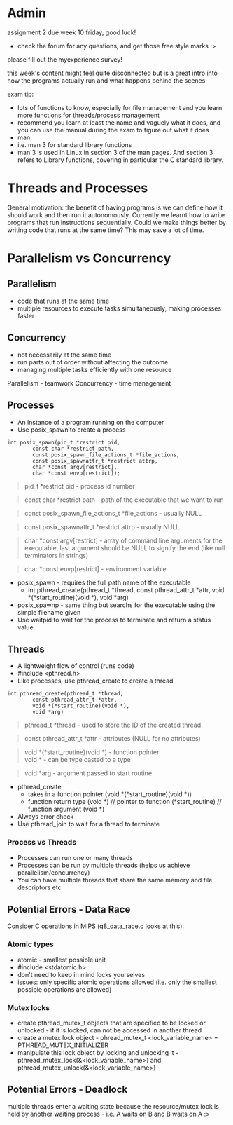 # Admin

assignment 2 due week 10 friday, good luck! 
- check the forum for any questions, and get those free style marks :>

please fill out the myexperience survey!

this week's content might feel quite disconnected but is a great intro into how the programs actually run and what happens behind the scenes

exam tip:
- lots of functions to know, especially for file management and you learn more functions for threads/process management
- recommend you learn at least the name and vaguely what it does, and you can use the manual during the exam to figure out what it does
- man <look up term>
- i.e. man 3 <func name> for standard library functions
- man 3 is used in Linux in section 3 of the man pages. And section 3 refers to Library functions, covering in particular the C standard library.

# Threads and Processes

General motivation: the benefit of having programs is we can define how it should work and then run it autonomously. Currently we learnt how to write programs that run instructions sequentially. Could we make things better by writing code that runs at the same time? This may save a lot of time.

# Parallelism vs Concurrency

## Parallelism
- code that runs at the same time
- multiple resources to execute tasks simultaneously, making processes faster

## Concurrency
- not necessarily at the same time
- run parts out of order without affecting the outcome
- managing multiple tasks efficiently with one resource

Parallelism - teamwork
Concurrency - time management

## Processes
- An instance of a program running on the computer
- Use posix_spawn to create a process

```
int posix_spawn(pid_t *restrict pid,
        const char *restrict path,
        const posix_spawn_file_actions_t *file_actions,
        const posix_spawnattr_t *restrict attrp,
        char *const argv[restrict],
        char *const envp[restrict]);
```

> pid_t *restrict pid - process id number

> const char *restrict path - path of the executable that we want to run

> const posix_spawn_file_actions_t *file_actions - usually NULL

> const posix_spawnattr_t *restrict attrp - usually NULL

> char *const argv[restrict] - array of command line arguments for the executable, last argument should be NULL to signify the end (like null terminators in strings)

> char *const envp[restrict] - environment variable

- posix_spawn - requires the full path name of the executable
    - int pthread_create(pthread_t *thread, const pthread_attr_t *attr, void *(*start_routine)(void *), void *arg)
- posix_spawnp - same thing but searchs for the executable using the simple filename given
- Use waitpid to wait for the process to terminate and return a status value

## Threads
- A lightweight flow of control (runs code)
- #include <pthread.h>
- Like processes, use pthread_create to create a thread

```
int pthread_create(pthread_t *thread,
        const pthread_attr_t *attr,
        void *(*start_routine)(void *),
        void *arg)
```

> pthread_t *thread - used to store the ID of the created thread

> const pthread_attr_t *attr - attributes (NULL for no attributes)

> void *(*start_routine)(void *) - function pointer \
> void * - can be type casted to a type

> void *arg - argument passed to start routine

- pthread_create
    - takes in a function pointer (void *(*start_routine)(void *))
    - function return type (void *) // pointer to function (*start_routine) // function argument (void *)
- Always error check
- Use pthread_join to wait for a thread to terminate

### Process vs Threads
- Processes can run one or many threads
- Processes can be run by multiple threads (helps us achieve parallelism/concurrency)
- You can have multiple threads that share the same memory and file descriptors etc


## Potential Errors - Data Race

Consider C operations in MIPS (q8_data_race.c looks at this).

### Atomic types
- atomic - smallest possible unit
- #include <stdatomic.h>
- don't need to keep in mind locks yourselves
- issues: only specific atomic operations allowed (i.e. only the smallest possible operations are allowed)

### Mutex locks
- create pthread_mutex_t objects that are specified to be locked or unlocked - if it is locked, can not be accessed in another thread
- create a mutex lock object - phread_mutex_t <lock_variable_name> = PTHREAD_MUTEX_INITIALIZER
- manipulate this lock object by locking and unlocking it - pthread_mutex_lock(&<lock_variable_name>) and pthread_mutex_unlock(&<lock_variable_name>)

## Potential Errors - Deadlock

multiple threads enter a waiting state because the resource/mutex lock is held by another waiting process
    - i.e. A waits on B and B waits on A :>

